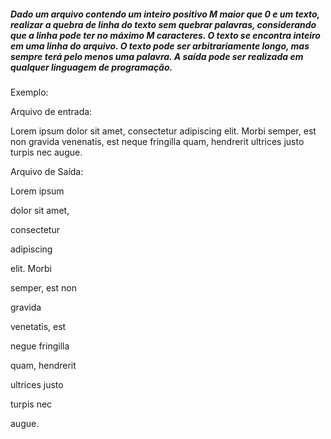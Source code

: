 ##### Dado um arquivo contendo um inteiro positivo M maior que 0 e um texto, realizar a quebra de linha do texto sem quebrar palavras, considerando que a linha pode ter no máximo M caracteres. O texto se encontra inteiro em uma linha do arquivo. O texto pode ser arbitrariamente longo, mas sempre terá pelo menos uma palavra. A saída pode ser realizada em qualquer linguagem de programação.

 

Exemplo:

 

Arquivo de entrada:

 

Lorem ipsum dolor sit amet, consectetur adipiscing elit. Morbi semper, est non gravida venenatis, est neque fringilla quam, hendrerit ultrices justo turpis nec augue.

 

Arquivo de Saída:

 

Lorem ipsum

dolor sit amet,

consectetur

adipiscing

elit. Morbi

semper, est non

gravida

venetatis, est

negue fringilla

quam, hendrerit

ultrices justo

turpis nec

augue.
